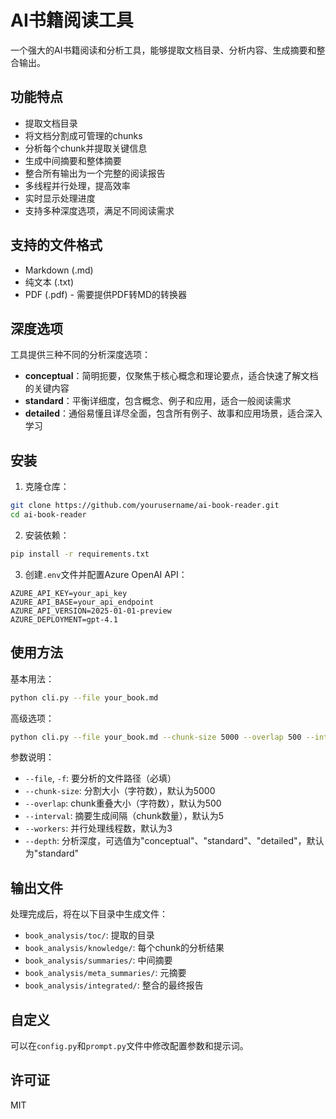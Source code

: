 # AI书籍阅读工具

一个强大的AI书籍阅读和分析工具，能够提取文档目录、分析内容、生成摘要和整合输出。

## 功能特点

- 提取文档目录
- 将文档分割成可管理的chunks
- 分析每个chunk并提取关键信息
- 生成中间摘要和整体摘要
- 整合所有输出为一个完整的阅读报告
- 多线程并行处理，提高效率
- 实时显示处理进度
- 支持多种深度选项，满足不同阅读需求

## 支持的文件格式

- Markdown (.md)
- 纯文本 (.txt)
- PDF (.pdf) - 需要提供PDF转MD的转换器

## 深度选项

工具提供三种不同的分析深度选项：

- **conceptual**：简明扼要，仅聚焦于核心概念和理论要点，适合快速了解文档的关键内容
- **standard**：平衡详细度，包含概念、例子和应用，适合一般阅读需求
- **detailed**：通俗易懂且详尽全面，包含所有例子、故事和应用场景，适合深入学习

## 安装

1. 克隆仓库：

```bash
git clone https://github.com/yourusername/ai-book-reader.git
cd ai-book-reader
```

2. 安装依赖：

```bash
pip install -r requirements.txt
```

3. 创建`.env`文件并配置Azure OpenAI API：

```
AZURE_API_KEY=your_api_key
AZURE_API_BASE=your_api_endpoint
AZURE_API_VERSION=2025-01-01-preview
AZURE_DEPLOYMENT=gpt-4.1
```

## 使用方法

基本用法：

```bash
python cli.py --file your_book.md
```

高级选项：

```bash
python cli.py --file your_book.md --chunk-size 5000 --overlap 500 --interval 5 --workers 3 --depth standard
```

参数说明：
- `--file`, `-f`: 要分析的文件路径（必填）
- `--chunk-size`: 分割大小（字符数），默认为5000
- `--overlap`: chunk重叠大小（字符数），默认为500
- `--interval`: 摘要生成间隔（chunk数量），默认为5
- `--workers`: 并行处理线程数，默认为3
- `--depth`: 分析深度，可选值为"conceptual"、"standard"、"detailed"，默认为"standard"

## 输出文件

处理完成后，将在以下目录中生成文件：

- `book_analysis/toc/`: 提取的目录
- `book_analysis/knowledge/`: 每个chunk的分析结果
- `book_analysis/summaries/`: 中间摘要
- `book_analysis/meta_summaries/`: 元摘要
- `book_analysis/integrated/`: 整合的最终报告

## 自定义

可以在`config.py`和`prompt.py`文件中修改配置参数和提示词。

## 许可证

MIT 